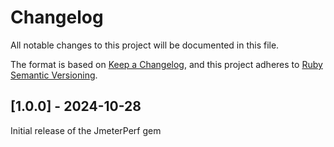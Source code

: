 # Changelog
All notable changes to this project will be documented in this file.

The format is based on [Keep a Changelog](https://keepachangelog.com/en/1.1.0/),
and this project adheres to [Ruby Semantic Versioning](https://guides.rubygems.org/patterns/#semantic-versioning).

## [1.0.0] - 2024-10-28
Initial release of the JmeterPerf gem
